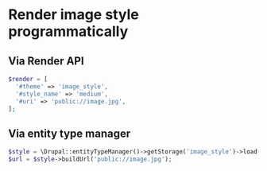# Render image style programmatically

## Via Render API

```php
$render = [
  '#theme' => 'image_style',
  '#style_name' => 'medium',
  '#uri' => 'public://image.jpg',
];
```

## Via entity type manager

```php
$style = \Drupal::entityTypeManager()->getStorage('image_style')->load('medium');
$url = $style->buildUrl('public://image.jpg');
```
